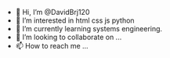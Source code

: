 - 👋 Hi, I’m @DavidBrj120
- 👀 I’m interested in html css js python 
- 🌱 I’m currently learning systems engineering.
- 💞️ I’m looking to collaborate on ...
- 📫 How to reach me ...

<!---
DavidBrj120/DavidBrj120 is a ✨ special ✨ repository because its `README.md` (this file) appears on your GitHub profile.
You can click the Preview link to take a look at your changes.
--->
